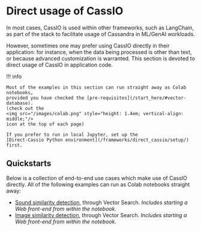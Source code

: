 # Direct usage of CassIO

In most cases, CassIO is used within other frameworks, such as LangChain,
as part of the stack to facilitate usage of Cassandra in ML/GenAI workloads.

However, sometimes one may prefer using CassIO directly in their application: for instance, when the data being processed is other than text, or because advanced customization is warranted. This section is devoted to direct usage of CassIO in application code.

!!! info

    Most of the examples in this section can run straight away as Colab notebooks,
    provided you have checked the [pre-requisites](/start_here/#vector-database).
    (check out the
    <img src="/images/colab.png" style="height: 1.4em; vertical-align: middle;"/>
    icon at the top of each page)

    If you prefer to run in local Jupyter, set up the
    [Direct-Cassio Python environment](/frameworks/direct_cassio/setup/) first.

<!-- documentation-oriented quickstarts, to come -->

## Quickstarts

Below is a collection of end-to-end use cases which make use of
CassIO directly.
All of the following examples can run as Colab
notebooks straight away:

- [Sound similarity detection](/frameworks/direct_cassio/sound_similarity_vectors/), through Vector Search. _Includes starting a Web front-end from within the notebook._
- [Image similarity detection](/frameworks/direct_cassio/image_similarity_vectors/), through Vector Search. _Includes starting a Web front-end from within the notebook._

